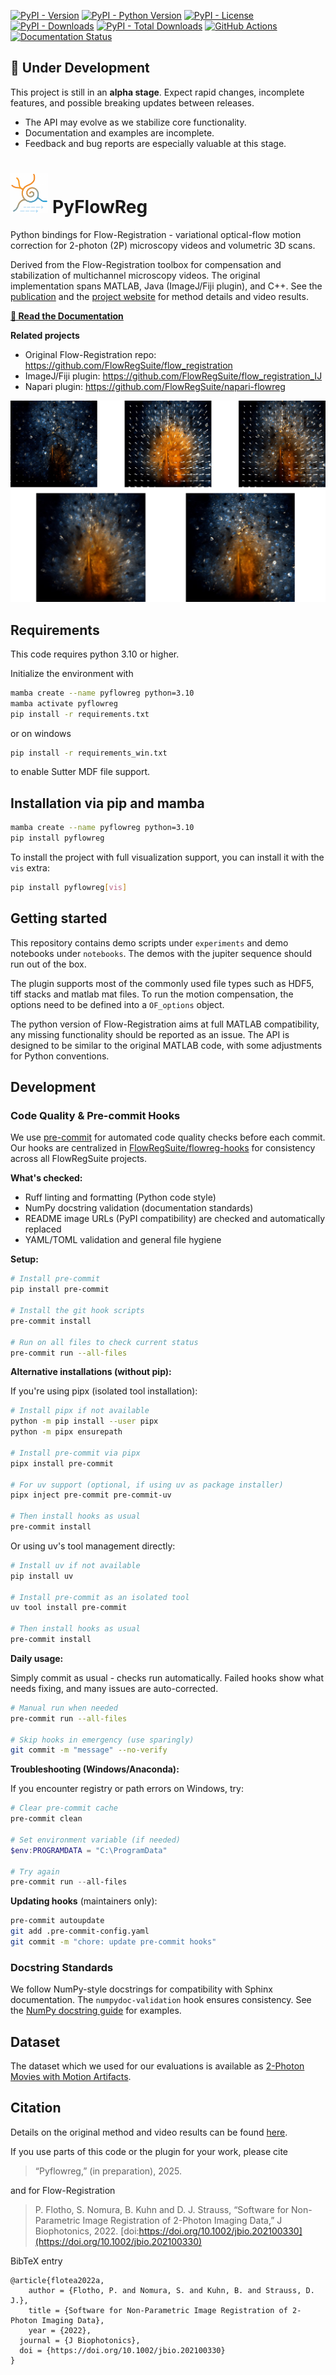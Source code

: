 [![PyPI - Version](https://img.shields.io/pypi/v/pyflowreg)](https://pypi.org/project/pyflowreg/)
[![PyPI - Python Version](https://img.shields.io/pypi/pyversions/pyflowreg)](https://pypi.org/project/pyflowreg/)
[![PyPI - License](https://img.shields.io/pypi/l/pyflowreg)](LICENSE)
[![PyPI - Downloads](https://img.shields.io/pypi/dm/pyflowreg)](https://pypistats.org/packages/pyflowreg)
[![PyPI - Total Downloads](https://img.shields.io/pepy/dt/pyflowreg)](https://pepy.tech/project/pyflowreg)
[![GitHub Actions](https://github.com/FlowRegSuite/pyflowreg/actions/workflows/pypi-release.yml/badge.svg)](https://github.com/FlowRegSuite/pyflowreg/actions/workflows/pypi-release.yml)
[![Documentation Status](https://readthedocs.org/projects/pyflowreg/badge/?version=latest)](https://pyflowreg.readthedocs.io/en/latest/?badge=latest)

## 🚧 Under Development

This project is still in an **alpha stage**. Expect rapid changes, incomplete features, and possible breaking updates between releases.

- The API may evolve as we stabilize core functionality.
- Documentation and examples are incomplete.
- Feedback and bug reports are especially valuable at this stage.

# <img src="https://raw.githubusercontent.com/FlowRegSuite/pyflowreg/refs/heads/main/img/flowreglogo.png" alt="FlowReg logo" height="64"> PyFlowReg

Python bindings for Flow-Registration - variational optical-flow motion correction for 2-photon (2P) microscopy videos and volumetric 3D scans.

Derived from the Flow-Registration toolbox for compensation and stabilization of multichannel microscopy videos. The original implementation spans MATLAB, Java (ImageJ/Fiji plugin), and C++. See the [publication](https://doi.org/10.1002/jbio.202100330) and the [project website](https://www.snnu.uni-saarland.de/flow-registration/) for method details and video results.

**[📖 Read the Documentation](https://pyflowreg.readthedocs.io/)**

**Related projects**
- Original Flow-Registration repo: https://github.com/FlowRegSuite/flow_registration
- ImageJ/Fiji plugin: https://github.com/FlowRegSuite/flow_registration_IJ
- Napari plugin: https://github.com/FlowRegSuite/napari-flowreg


![Fig1](https://raw.githubusercontent.com/FlowRegSuite/pyflowreg/refs/heads/main/img/bg.jpg)


## Requirements

This code requires python 3.10 or higher.

Initialize the environment with

```bash
mamba create --name pyflowreg python=3.10
mamba activate pyflowreg
pip install -r requirements.txt
```

or on windows

```bash
pip install -r requirements_win.txt
```

to enable Sutter MDF file support.


## Installation via pip and mamba

```bash
mamba create --name pyflowreg python=3.10
pip install pyflowreg
```

To install the project with full visualization support, you can install it with the ```vis``` extra:

```bash
pip install pyflowreg[vis]
```

## Getting started

This repository contains demo scripts under ```experiments``` and
demo notebooks under ```notebooks```. The demos with the jupiter sequence should run out of the box.

The plugin supports most of the commonly used file types such as HDF5, tiff stacks and matlab mat files. To run the motion compensation, the options need to be defined into a ```OF_options``` object.

The python version of Flow-Registration aims at full MATLAB compatibility, any missing functionality should be reported as an issue. The API is designed to be similar to the original MATLAB code, with some adjustments for Python conventions.


## Development

### Code Quality & Pre-commit Hooks

We use [pre-commit](https://pre-commit.com) for automated code quality checks before each commit. Our hooks are centralized in [FlowRegSuite/flowreg-hooks](https://github.com/FlowRegSuite/flowreg-hooks) for consistency across all FlowRegSuite projects.

**What's checked:**
- Ruff linting and formatting (Python code style)
- NumPy docstring validation (documentation standards)
- README image URLs (PyPI compatibility) are checked and automatically replaced
- YAML/TOML validation and general file hygiene

**Setup:**

```bash
# Install pre-commit
pip install pre-commit

# Install the git hook scripts
pre-commit install

# Run on all files to check current status
pre-commit run --all-files
```

**Alternative installations (without pip):**

If you're using pipx (isolated tool installation):

```bash
# Install pipx if not available
python -m pip install --user pipx
python -m pipx ensurepath

# Install pre-commit via pipx
pipx install pre-commit

# For uv support (optional, if using uv as package installer)
pipx inject pre-commit pre-commit-uv

# Then install hooks as usual
pre-commit install
```

Or using uv's tool management directly:

```bash
# Install uv if not available
pip install uv

# Install pre-commit as an isolated tool
uv tool install pre-commit

# Then install hooks as usual
pre-commit install
```

**Daily usage:**

Simply commit as usual - checks run automatically. Failed hooks show what needs fixing, and many issues are auto-corrected.

```bash
# Manual run when needed
pre-commit run --all-files

# Skip hooks in emergency (use sparingly)
git commit -m "message" --no-verify
```

**Troubleshooting (Windows/Anaconda):**

If you encounter registry or path errors on Windows, try:

```powershell
# Clear pre-commit cache
pre-commit clean

# Set environment variable (if needed)
$env:PROGRAMDATA = "C:\ProgramData"

# Try again
pre-commit run --all-files
```

**Updating hooks** (maintainers only):
```bash
pre-commit autoupdate
git add .pre-commit-config.yaml
git commit -m "chore: update pre-commit hooks"
```

### Docstring Standards

We follow NumPy-style docstrings for compatibility with Sphinx documentation. The `numpydoc-validation` hook ensures consistency. See the [NumPy docstring guide](https://numpydoc.readthedocs.io/en/latest/format.html) for examples.

## Dataset

The dataset which we used for our evaluations is available as [2-Photon Movies with Motion Artifacts](https://drive.google.com/drive/folders/1fPdzQo5SiA-62k4eHF0ZaKJDt1vmTVed?usp=sharing).

## Citation

Details on the original method and video results can be found [here](https://www.snnu.uni-saarland.de/flow-registration/).

If you use parts of this code or the plugin for your work, please cite

> “Pyflowreg,” (in preparation), 2025.


and for Flow-Registration

> P. Flotho, S. Nomura, B. Kuhn and D. J. Strauss, “Software for Non-Parametric Image Registration of 2-Photon Imaging Data,” J Biophotonics, 2022. [doi:https://doi.org/10.1002/jbio.202100330](https://doi.org/10.1002/jbio.202100330)

BibTeX entry
```
@article{flotea2022a,
    author = {Flotho, P. and Nomura, S. and Kuhn, B. and Strauss, D. J.},
    title = {Software for Non-Parametric Image Registration of 2-Photon Imaging Data},
    year = {2022},
  journal = {J Biophotonics},
  doi = {https://doi.org/10.1002/jbio.202100330}
}
```
